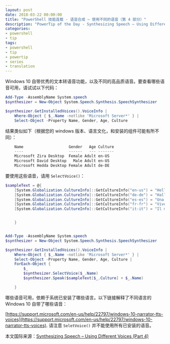 ```yaml
---
layout: post
date: 2018-03-22 00:00:00
title: "PowerShell 技能连载 - 语音合成 – 使用不同的语音（第 4 部分）"
description: "PowerTip of the Day - Synthesizing Speech – Using Different Voices (Part 4)"
categories:
- powershell
- tip
tags:
- powershell
- tip
- powertip
- series
- translation
---
```

Windows 10 自带优秀的文本转语音功能，以及不同的高品质语音。要查看哪些语音可用，请试试以下代码：

```powershell
Add-Type -AssemblyName System.speech
$synthesizer = New-Object System.Speech.Synthesis.SpeechSynthesizer

$synthesizer.GetInstalledVoices().VoiceInfo |
    Where-Object { $_.Name -notlike 'Microsoft Server*' } |
    Select-Object -Property Name, Gender, Age, Culture
```

结果类似如下（根据您的 windows 版本、语言文化，和安装的组件可能有所不同）：

```powershell
    Name                    Gender   Age Culture
    ----                    ------   --- -------
    Microsoft Zira Desktop  Female Adult en-US
    Microsoft David Desktop   Male Adult en-US
    Microsoft Hedda Desktop Female Adult de-DE
```

要使用这些语音，请用 `SelectVoice()`：

```powershell
$sampleText = @{
    [System.Globalization.CultureInfo]::GetCultureInfo("en-us") = "Hello, I am speaking English! I am "
    [System.Globalization.CultureInfo]::GetCultureInfo("de-de") = "Halli Hallo, man spricht deutsch hier! Ich bin "
    [System.Globalization.CultureInfo]::GetCultureInfo("es-es") = "Una cerveza por favor! Soy "
    [System.Globalization.CultureInfo]::GetCultureInfo("fr-fr") = "Vive la france! Je suis "
    [System.Globalization.CultureInfo]::GetCultureInfo("it-it") = "Il mio hovercraft è pieno di anguille! Lo sono "


    }


Add-Type -AssemblyName System.speech
$synthesizer = New-Object System.Speech.Synthesis.SpeechSynthesizer

$synthesizer.GetInstalledVoices().VoiceInfo |
    Where-Object { $_.Name -notlike 'Microsoft Server*' } |
    Select-Object -Property Name, Gender, Age, Culture |
    ForEach-Object {
        $_
        $synthesizer.SelectVoice($_.Name)
        $synthesizer.Speak($sampleText[$_.Culture] + $_.Name)

    }
```

哪些语音可用，依赖于系统已安装了哪些语言。以下链接解释了不同语言的 Windows 10 自带了哪些语音：

[https://support.microsoft.com/en-us/help/22797/windows-10-narrator-tts-voices](https://support.microsoft.com/en-us/help/22797/windows-10-narrator-tts-voices). 
请注意 `SeletVoice()` 并不能使用所有已安装的语音。

<!--more-->
本文国际来源：[Synthesizing Speech – Using Different Voices (Part 4)](http://community.idera.com/powershell/powertips/b/tips/posts/synthesizing-speech-using-different-voices-part-4)
